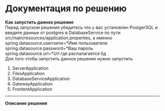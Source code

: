 # Документация по решению 
**Как запустить данное решение**  
Перед запуском решения убедитесь что у вас установлен PostgerSQL и введите данные от postgres
в DatabaseService по пути src/main/resources/application.properties, а именно
spring.datasource.username=*Имя пользователя  
spring.datasource.password=*Ваш пароль  
spring.datasource.url=*Url где распалагается бд  
Для того чтобы запустить данное решение нужно запустить 
1. ServerApplication
2. FilesApplication
3. DatabaseServiceApplication
4. GatewayApplication
5. FrontentApplication
____  
**Описание решения**  






